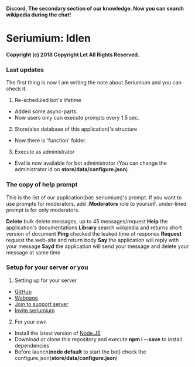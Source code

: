 **Discord, The secondary section of our knowledge. Now you can search wikipedia during the chat!**
# Seriumium: Idlen
__Copyright (c) 2018 Copyright Let All Rights Reserved.__

### Last updates
The first thing is now I am writing the note about Seriumium and you can check it.
1. Re-scheduled bot's lifetime
- Added some async-parts.
- Now users only can execute prompts every 1.5 sec.
2. Store(also database of this application)'s structure
- Now there is 'function' folder.
3. Execute as administrator
- Eval is now available for bot administrator (You can change the administrator id on **store/data/configure.json**)

### The copy of help prompt
This is the list of our application(bot: seriumium)'s prompt. If you want to use prompts for moderators, add **.Moderators** role to yourself. under-lined prompt is for only moderators.

__**Delete**__ bulk delete messages, up to 45 messages/request
**Help** the application's documentations
**Library** search wikipedia and returns short version of document
**Ping** checked the leaked time of respones
**Request** request the web-site and return body
**Say** the application will reply with your message
__**Sayd**__ the application will send your message and delete your message at same time

### Setup for your server or you
1. Setting up for your server
- [GitHub](https://github.com/seriumium)
- [Webpage](https://seriumium.github.io)
- [Join to support server](https://discord.gg/YzBZNQq)
- [Invite seriumium](https://discordapp.com/api/oauth2/authorize?client_id=429913480708096000&permissions=8&scope=bot)
2. For your own
- Install the latest version of [Node.JS](https://nodejs.org)
- Download or clone this repository and execute **npm i --save** to install dependencies
- Before launch(**node default** to start the bot) check the configure.json(**store/data/configure.json**)
